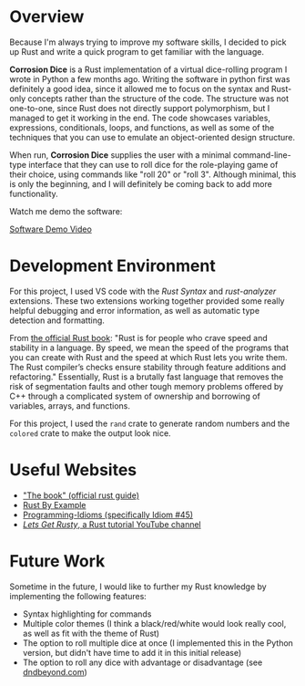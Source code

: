 # Overview

Because I'm always trying to improve my software skills,
 I decided to pick up Rust and write a quick program to get familiar with the language.

**Corrosion Dice** is a Rust implementation of a virtual dice-rolling program I wrote in Python a few months ago. 
Writing the software in python first was definitely a good idea, since it allowed me to focus on the syntax and Rust-only concepts rather than the structure of the code. The structure was not one-to-one, since Rust does not directly support polymorphism, but I managed to get it working in the end.
The code showcases variables, expressions, conditionals, loops, and functions, as well as some of the techniques that you can use to emulate an object-oriented design structure.

When run, **Corrosion Dice** supplies the user with a minimal command-line-type interface that they can use to roll dice for the role-playing game of their choice, using commands like "roll 20" or "roll 3". Although minimal, this is only the beginning, and I will definitely be coming back to add more functionality.

Watch me demo the software:

[Software Demo Video](https://www.youtube.com/watch?v=JYtV8jU1zj8&list=PLqeqiJHJj3h90DKXu7ardmH00Nbi8Ukmr&index=1)

# Development Environment

For this project, I used VS code with the *Rust Syntax* and *rust-analyzer* extensions. These two extensions working together provided some really helpful debugging and error information, as well as automatic type detection and formatting.

From [the official Rust book](https://doc.rust-lang.org/book/ch00-00-introduction.html): "Rust is for people who crave speed and stability in a language. By speed, we mean the speed of the programs that you can create with Rust and the speed at which Rust lets you write them. The Rust compiler’s checks ensure stability through feature additions and refactoring."
Essentially, Rust is a brutally fast language that removes the risk of segmentation faults and other tough memory problems offered by C++ through a complicated system of ownership and borrowing of variables, arrays, and functions.

For this project, I used the `rand` crate to generate random numbers and the `colored` crate to make the output look nice.
# Useful Websites

* ["The book" (official rust guide)](https://doc.rust-lang.org/book)
* [Rust By Example](https://doc.rust-lang.org/stable/rust-by-example)
* [Programming-Idioms (specifically Idiom #45)](https://programming-idioms.org/)
* [*Lets Get Rusty*, a Rust tutorial YouTube channel](https://www.youtube.com/c/LetsGetRusty)

# Future Work

Sometime in the future, I would like to further my Rust knowledge by implementing the following features:
* Syntax highlighting for commands
* Multiple color themes (I think a black/red/white would look really cool, as well as fit with the theme of Rust)
* The option to roll multiple dice at once (I implemented this in the Python version, but didn't have time to add it in this initial release)
* The option to roll any dice with advantage or disadvantage (see [dndbeyond.com](https://www.dndbeyond.com/sources/basic-rules/using-ability-scores#AdvantageandDisadvantage))
